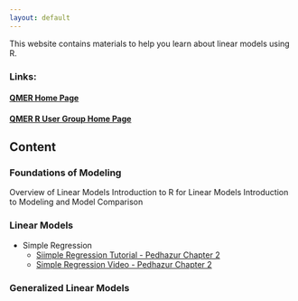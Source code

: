 ```yaml
---
layout: default
---
```


This website contains materials to help you learn about linear models using R.

### Links:

#### [QMER Home Page](https://aub.ie/qmer)

#### [QMER R User Group Home Page](https://auqmer.github.io/qmer_rug/)

## Content

### Foundations of Modeling

Overview of Linear Models
Introduction to R for Linear Models
Introduction to Modeling and Model Comparison



### Linear Models

* Simple Regression
    + [Siimple Regression Tutorial - Pedhazur Chapter 2](https://auqmer.github.io/ModeleR/simpleRegression_Conceptual.html)
    + [Simple Regression Video - Pedhazur Chapter 2](https://auburn.hosted.panopto.com/Panopto/Pages/Viewer.aspx?id=0fc0548b-4816-4405-a4e1-ac21012e3408)

### Generalized Linear Models
